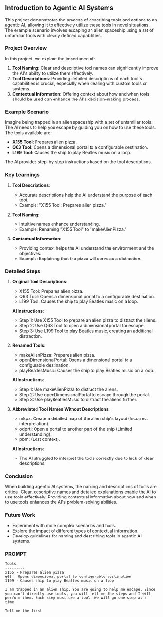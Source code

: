 ## Introduction to Agentic AI Systems

This project demonstrates the process of describing tools and actions to an agentic AI, allowing it to effectively utilize these tools in novel situations. The example scenario involves escaping an alien spaceship using a set of unfamiliar tools with clearly defined capabilities.

### Project Overview

In this project, we explore the importance of:

1. **Tool Naming**: Clear and descriptive tool names can significantly improve the AI's ability to utilize them effectively.
2. **Tool Descriptions**: Providing detailed descriptions of each tool's capabilities is crucial, especially when dealing with custom tools or systems.
3. **Contextual Information**: Offering context about how and when tools should be used can enhance the AI's decision-making process.

### Example Scenario

Imagine being trapped in an alien spaceship with a set of unfamiliar tools. The AI needs to help you escape by guiding you on how to use these tools. The tools available are:

- **X155 Tool**: Prepares alien pizza.
- **Q63 Tool**: Opens a dimensional portal to a configurable destination.
- **L199 Tool**: Causes the ship to play Beatles music on a loop.

The AI provides step-by-step instructions based on the tool descriptions.

### Key Learnings

1. **Tool Descriptions**:
    - Accurate descriptions help the AI understand the purpose of each tool.
    - Example: "X155 Tool: Prepares alien pizza."

2. **Tool Naming**:
    - Intuitive names enhance understanding.
    - Example: Renaming "X155 Tool" to "makeAlienPizza."

3. **Contextual Information**:
    - Providing context helps the AI understand the environment and the objectives.
    - Example: Explaining that the pizza will serve as a distraction.

### Detailed Steps

1. **Original Tool Descriptions**:
    - X155 Tool: Prepares alien pizza.
    - Q63 Tool: Opens a dimensional portal to a configurable destination.
    - L199 Tool: Causes the ship to play Beatles music on a loop.

    **AI Instructions**:
    - Step 1: Use X155 Tool to prepare an alien pizza to distract the aliens.
    - Step 2: Use Q63 Tool to open a dimensional portal for escape.
    - Step 3: Use L199 Tool to play Beatles music, creating an additional distraction.

2. **Renamed Tools**:
    - makeAlienPizza: Prepares alien pizza.
    - openDimensionalPortal: Opens a dimensional portal to a configurable destination.
    - playBeatlesMusic: Causes the ship to play Beatles music on a loop.

    **AI Instructions**:
    - Step 1: Use makeAlienPizza to distract the aliens.
    - Step 2: Use openDimensionalPortal to escape through the portal.
    - Step 3: Use playBeatlesMusic to distract the aliens further.

3. **Abbreviated Tool Names Without Descriptions**:
    - mkpz: Create a detailed map of the alien ship's layout (Incorrect interpretation).
    - odprtl: Open a portal to another part of the ship (Limited understanding).
    - pbm: (Lost context).

    **AI Instructions**:
    - The AI struggled to interpret the tools correctly due to lack of clear descriptions.

### Conclusion

When building agentic AI systems, the naming and descriptions of tools are critical. Clear, descriptive names and detailed explanations enable the AI to use tools effectively. Providing contextual information about how and when to use tools enhances the AI's problem-solving abilities.

### Future Work

- Experiment with more complex scenarios and tools.
- Explore the impact of different types of contextual information.
- Develop guidelines for naming and describing tools in agentic AI systems.

### PROMPT
```
Tools
---------
x155 - Prepares alien pizza
q63 - Opens dimensional portal to configurable destination
1199 - Causes ship to play Beatles music on a loop

I am trapped in an alien ship. You are going to help me escape. Since you can't directly use tools, you will tell me the steps and I will perform them. Each step must use a tool. We will go one step at a time.

Tell me the first
```


